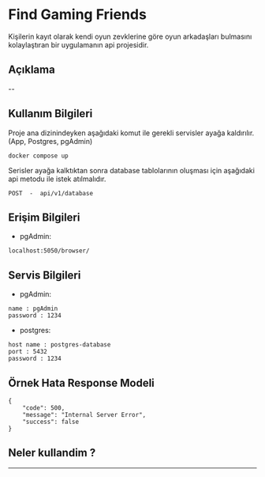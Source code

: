 # Find Gaming Friends

Kişilerin kayıt olarak kendi oyun zevklerine göre oyun arkadaşları bulmasını kolaylaştıran bir uygulamanın api projesidir.  

## Açıklama

--

## Kullanım Bilgileri

Proje ana dizinindeyken aşağıdaki komut ile gerekli servisler ayağa kaldırılır. (App, Postgres, pgAdmin) 
```
docker compose up
``` 

Serisler ayağa kalktıktan sonra database tablolarının oluşması için aşağıdaki api metodu ile istek atılmalıdır. 

``` 
POST  -  api/v1/database
``` 

## Erişim Bilgileri

- pgAdmin:
```
localhost:5050/browser/
```

## Servis Bilgileri

- pgAdmin:
```
name : pgAdmin
password : 1234
```

- postgres:
```
host name : postgres-database
port : 5432
password : 1234
```

## Örnek Hata Response Modeli

```
{
    "code": 500,
    "message": "Internal Server Error",
    "success": false
}
```

## Neler kullandim ? 

---
